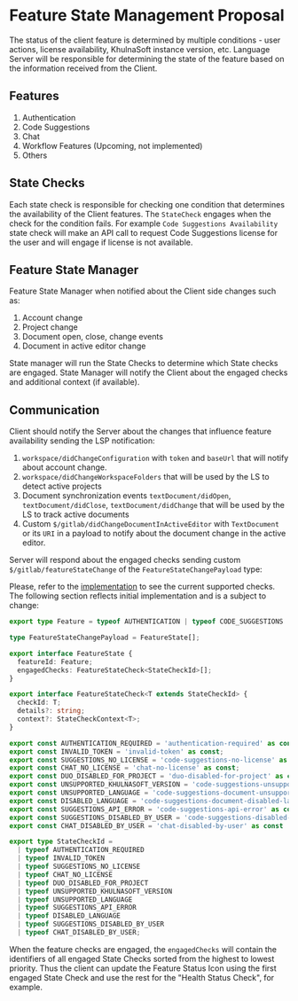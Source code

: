 # Feature State Management Proposal

The status of the client feature is determined by multiple conditions - user actions, license availability, KhulnaSoft instance version, etc. Language Server will be responsible for determining the state of the feature based on the information received from the Client.

## Features

1. Authentication
1. Code Suggestions
1. Chat
1. Workflow Features (Upcoming, not implemented)
1. Others

## State Checks

Each state check is responsible for checking one condition that determines the availability of the Client features. The `StateCheck` engages when the check for the condition fails. For example `Code Suggestions Availability` state check will make an API call to request Code Suggestions license for the user and will engage if license is not available.

## Feature State Manager

Feature State Manager when notified about the Client side changes such as:

1. Account change
1. Project change
1. Document open, close, change events
1. Document in active editor change

State manager will run the State Checks to determine which State checks are engaged. State Manager will notify the Client about the engaged checks and additional context (if available).

## Communication

Client should notify the Server about the changes that influence feature availability sending the LSP notification:

1. `workspace/didChangeConfiguration` with `token` and `baseUrl` that will notify about account change.
1. `workspace/didChangeWorkspaceFolders` that will be used by the LS to detect active projects
1. Document synchronization events `textDocument/didOpen`, `textDocument/didClose`, `textDocument/didChange` that will be used by the LS to track active documents
1. Custom `$/gitlab/didChangeDocumentInActiveEditor` with `TextDocument` or its `URI` in a payload to notify about the document change in the active editor.

Server will respond about the engaged checks sending custom `$/gitlab/featureStateChange` of the `FeatureStateChangePayload` type:

Please, refer to the [implementation](../../src/common/feature_state/feature_state_management_types.ts) to see the current supported checks. The following section reflects initial implementation and is a subject to change:

```typescript
export type Feature = typeof AUTHENTICATION | typeof CODE_SUGGESTIONS | typeof CHAT | typeof WORKFLOW;

type FeatureStateChangePayload = FeatureState[];

export interface FeatureState {
  featureId: Feature;
  engagedChecks: FeatureStateCheck<StateCheckId>[];
}

export interface FeatureStateCheck<T extends StateCheckId> {
  checkId: T;
  details?: string;
  context?: StateCheckContext<T>;
}

export const AUTHENTICATION_REQUIRED = 'authentication-required' as const;
export const INVALID_TOKEN = 'invalid-token' as const;
export const SUGGESTIONS_NO_LICENSE = 'code-suggestions-no-license' as const;
export const CHAT_NO_LICENSE = 'chat-no-license' as const;
export const DUO_DISABLED_FOR_PROJECT = 'duo-disabled-for-project' as const;
export const UNSUPPORTED_KHULNASOFT_VERSION = 'code-suggestions-unsupported-gitlab-version' as const;
export const UNSUPPORTED_LANGUAGE = 'code-suggestions-document-unsupported-language' as const;
export const DISABLED_LANGUAGE = 'code-suggestions-document-disabled-language' as const;
export const SUGGESTIONS_API_ERROR = 'code-suggestions-api-error' as const;
export const SUGGESTIONS_DISABLED_BY_USER = 'code-suggestions-disabled-by-user' as const
export const CHAT_DISABLED_BY_USER = 'chat-disabled-by-user' as const

export type StateCheckId =
  | typeof AUTHENTICATION_REQUIRED
  | typeof INVALID_TOKEN
  | typeof SUGGESTIONS_NO_LICENSE
  | typeof CHAT_NO_LICENSE
  | typeof DUO_DISABLED_FOR_PROJECT
  | typeof UNSUPPORTED_KHULNASOFT_VERSION
  | typeof UNSUPPORTED_LANGUAGE
  | typeof SUGGESTIONS_API_ERROR
  | typeof DISABLED_LANGUAGE
  | typeof SUGGESTIONS_DISABLED_BY_USER
  | typeof CHAT_DISABLED_BY_USER;
```

When the feature checks are engaged, the `engagedChecks` will contain the identifiers of all engaged State Checks sorted from the highest to lowest priority. Thus the client can update the Feature Status Icon using the first engaged State Check and use the rest for the "Health Status Check", for example.

